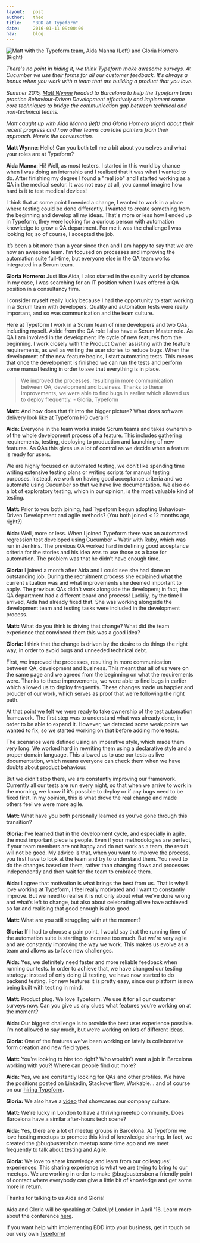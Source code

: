 ```yaml
---
layout:   post
author:   theo
title:    "BDD at Typeform"
date:     2016-01-11 09:00:00
nav:      blog
---
```


![Matt with the Typeform team, Aida Manna (Left) and Gloria Hornero (Right)](https://cucumber.io/images/blog/typeform-aida-matt-gloria.png)

*There's no point in hiding it, we think Typeform make awesome surveys. At Cucumber we use their forms for all our customer feedback. It's always a bonus when you work with a team that are building a product that you love.* 

*Summer 2015, [Matt Wynne](https://twitter.com/mattwynne) headed to Barcelona to help the Typeform team practice Behaviour-Driven Development effectively and implement some core techniques to bridge the communication gap between technical and non-technical teams.* 

*Matt caught up with Aida Manna (left) and Gloria Hornero (right) about their recent progress and how other teams can take pointers from their approach. Here's the conversation.*

**Matt Wynne**: Hello! Can you both tell me a bit about yourselves and what your roles are at Typeform?

**Aida Manna**: Hi! Well, as most testers, I started in this world by chance when I was doing an internship and I realised that it was what I wanted to do. After finishing my degree I found a "real job" and I started working as a QA in the medical sector. It was not easy at all, you cannot imagine how hard is it to test medical devices!

I think that at some point I needed a change, I wanted to work in a place where testing could be done differently. I wanted to create something from the beginning and develop all my ideas. That's more or less how I ended up in Typeform, they were looking for a curious person with automation knowledge to grow a QA department. For me it was the challenge I was looking for, so of course, I accepted the job.

It’s been a bit more than a year since then and I am happy to say that we are now an awesome team. I’m focused on processes and improving the automation suite full-time, but everyone else in the QA team works integrated in a Scrum team.

**Gloria Hornero:** Just like Aida, I also started in the quality world by chance. In my case, I was searching for an IT position when I was offered a QA position in a consultancy firm.  

I consider myself really lucky because I had the opportunity to start working in a Scrum team with developers. Quality and automation tests were really important, and so was communication and the team culture.

Here at Typeform I work in a Scrum team of nine developers and two QAs, including myself. Aside from the QA role I also have a Scrum Master role. As QA I am involved in the development life cycle of new features from the beginning. I work closely with the Product Owner assisting with the feature requirements, as well as writing the user stories to reduce bugs. When the development of the new feature begins, I start automating tests. This means that once the development is finished we can run the tests and perform some manual testing in order to see that everything is in place. 

> We improved the processes, resulting in more communication
> between QA, development and business. Thanks to these improvements, we were able to find bugs in earlier which allowed us to deploy frequently. - Gloria, Typeform

**Matt:** And how does that fit into the bigger picture? What does software delivery look like at Typeform HQ overall?

**Aida:** Everyone in the team works inside Scrum teams and takes ownership of the whole development process of a feature. This includes gathering requirements, testing, deploying to production and launching of new features. As QAs this gives us a lot of control as we decide when a feature is ready for users.

We are highly focused on automated testing, we don’t like spending time writing extensive testing plans or writing scripts for manual testing purposes. Instead, we work on having good acceptance criteria and we automate using Cucumber so that we have live documentation. We also do a lot of exploratory testing, which in our opinion, is the most valuable kind of testing.

**Matt:** Prior to you both joining, had Typeform begun adopting Behaviour-Driven Development and agile methods? (You both joined < 12 months ago, right?)

**Aida:** Well, more or less. When I joined Typeform there was an automated regression test developed using Cucumber + Watir with Ruby, which was run in Jenkins. The previous QA worked hard in defining good acceptance criteria for the stories and his idea was to use those as a base for automation. The problem was that he didn't have enough time.

**Gloria:** I joined a month after Aida and I could see she had done an outstanding job. During the recruitment process she explained what the current situation was and what improvements she deemed important to apply. The previous QAs didn't work alongside the developers; in fact, the QA department had a different board and process! Luckily, by the time I arrived, Aida had already fixed that. She was working alongside the development team and testing tasks were included in the development process.
 
**Matt:** What do you think is driving that change? What did the team experience that convinced them this was a good idea?

**Gloria:** I think that the change is driven by the desire to do things the right way, in order to avoid bugs and unneeded technical debt.

First, we improved the processes, resulting in more communication between QA, development and business. This meant that all of us were on the same page and we agreed from the beginning on what the requirements were.
Thanks to these improvements, we were able to find bugs in earlier which allowed us to deploy frequently.
These changes made us happier and prouder of our work, which serves as proof that we're following the right path.

At that point we felt we were ready to take ownership of the test automation framework. The first step was to understand what was already done, in order to be able to expand it. However, we detected some weak points we wanted to fix, so we started working on that before adding more tests.

The scenarios were defined using an imperative style, which made them very long. We worked hard in rewriting them using a declarative style and a proper domain language. This allowed us to use our tests as live documentation, which means everyone can check them when we have doubts about product behaviour.

But we didn't stop there, we are constantly improving our framework. Currently all our tests are run every night, so that when we arrive to work in the morning, we know if it’s possible to deploy or if any bugs need to be fixed first. In my opinion, this is what drove the real change and made others feel we were more agile. 

**Matt:** What have you both personally learned as you’ve gone through this transition?

**Gloria:** I’ve learned that in the development cycle, and especially in agile, the most important piece is people. Even if your methodologies are perfect, if your team members are not happy and do not work as a team, the result will not be good. My advice is that, when you want to improve the process, you first have to look at the team and try to understand them. You need to do the changes based on them, rather than changing flows and processes independently and then wait for the team to embrace them.

**Aida:** I agree that motivation is what brings the best from us. That is why I love working at Typeform, I feel really motivated and I want to constantly improve. But we need to realise it is not only about what we’ve done wrong and what’s left to change, but also about celebrating all we have achieved so far and realising that good enough is also good.  

**Matt:** What are you still struggling with at the moment?

**Gloria:** If I had to choose a pain point, I would say that the running time of the automation suite is starting to increase too much. But we're very agile and are constantly improving the way we work. This makes us evolve as a team and allows us to face new challenges. 

**Aida:** Yes, we definitely need faster and more reliable feedback when running our tests. In order to achieve that, we have changed our testing strategy: instead of only doing UI testing, we have now started to do backend testing. For new features it is pretty easy, since our platform is now being built with testing in mind.
 
**Matt:** Product plug. We love Typeform. We use it for all our customer surveys now. Can you give us any clues what features you’re working on at the moment?

**Aida:** Our biggest challenge is to provide the best user experience possible. I’m not allowed to say much, but we’re working on lots of  different ideas.

**Gloria:** One of the features we’ve been working on lately is collaborative form creation and new field types. 

**Matt:** You're looking to hire too right? Who wouldn’t want a job in Barcelona working with you?! Where can people find out more?

**Aida:** Yes, we are constantly looking for QAs and other profiles. We have the positions posted on Linkedin, Stackoverflow, Workable… and of course on our [hiring Typeform](https://jobs.typeform.com/to/e7NNgU). 

**Gloria:** We also have a [video](https://www.youtube.com/watch?v=_I5TlsPVAq8) that showcases our company culture.

 

**Matt:** We're lucky in London to have a thriving meetup community. Does Barcelona have a similar after-hours tech scene?

**Aida:** Yes, there are a lot of meetup groups in Barcelona. At Typeform we love hosting meetups to promote this kind of knowledge sharing. In fact, we created the @bugbustersbcn meetup some time ago and we meet frequently to talk about testing and Agile.

**Gloria:** We love to share knowledge and learn from our colleagues’ experiences. This sharing experience is what we are trying to bring to our meetups. We are working in order to make @bugbustersbcn a friendly point of contact where everybody can give a little bit of knowledge and get some more in return.

Thanks for talking to us Aida and Gloria!

Aida and Gloria will be speaking at CukeUp! London in April '16. Learn more about the conference [here](https://skillsmatter.com/conferences/7606-cukeup-2016).

If you want help with implementing BDD into your business, get in touch on our very own [Typeform!](https://cucumber.typeform.com/to/gUEP2E?) 

